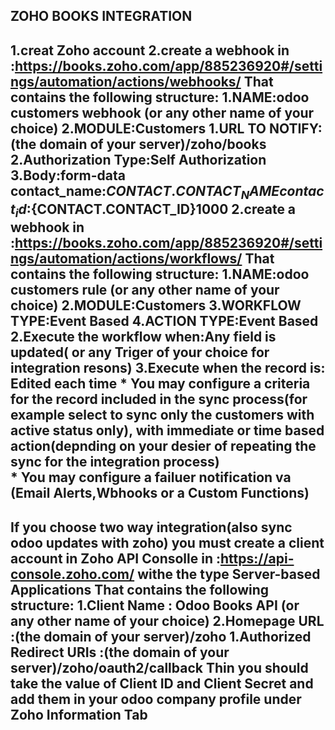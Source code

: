ZOHO BOOKS INTEGRATION
-----------------------------
1.creat Zoho account
2.create a webhook in :https://books.zoho.com/app/885236920#/settings/automation/actions/webhooks/
That contains the following structure:
	1.NAME:odoo customers webhook (or any other name of your choice)
	2.MODULE:Customers 
	1.URL TO NOTIFY:(the domain of your server)/zoho/books 
	2.Authorization Type:Self Authorization 
	3.Body:form-data 
		contact_name:${CONTACT.CONTACT_NAME}
		contact_id:${CONTACT.CONTACT_ID}1000
2.create a webhook in :https://books.zoho.com/app/885236920#/settings/automation/actions/workflows/ 
That contains the following structure:
	1.NAME:odoo customers rule (or any other name of your choice)
	2.MODULE:Customers 
	3.WORKFLOW TYPE:Event Based
	4.ACTION TYPE:Event Based
	2.Execute the workflow when:Any field is updated( or any Triger of your choice for integration resons)
	3.Execute when the record is: Edited each time
	* You may configure a criteria for the record included in the sync process(for example  select to sync only the customers with active status only), with immediate or time based action(depnding on your desier of repeating the sync for the integration process)	
	* You may configure a failuer notification va (Email Alerts,Wbhooks or a Custom Functions)	
-----------------------------
If you choose two way integration(also sync odoo updates with zoho) you must create a client account in Zoho API Consolle in :https://api-console.zoho.com/ withe the type Server-based Applications That contains the following structure:
	1.Client Name : Odoo Books API (or any other name of your choice)
	2.Homepage URL  :(the domain of your server)/zoho
	1.Authorized Redirect URIs  :(the domain of your server)/zoho/oauth2/callback
Thin you should take the value of Client ID  and Client Secret and add them in your odoo company profile under Zoho Information Tab
-----------------------------
